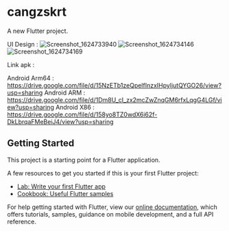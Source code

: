 # cangzskrt

A new Flutter project.


UI Design :
![Screenshot_1624733940](https://user-images.githubusercontent.com/69044903/123523539-5ca7e680-d6ee-11eb-966f-f9eef18338bc.png)
![Screenshot_1624734146](https://user-images.githubusercontent.com/69044903/123523543-616c9a80-d6ee-11eb-935e-eb6663681026.png)
![Screenshot_1624734169](https://user-images.githubusercontent.com/69044903/123523551-6a5d6c00-d6ee-11eb-8bd0-baac235aab2f.png)


Link apk :

Android Arm64 : https://drive.google.com/file/d/15NzETb1zeQpelfInzxIHpyljutQYGO26/view?usp=sharing
Android ARM : https://drive.google.com/file/d/1Dm8U_cI_zx2mcZwZnqGM6rfxLqgG4LGf/view?usp=sharing
Android X86 : https://drive.google.com/file/d/158yo8TZ0wdX6i62f-DkLbrqaFMeBeiJ4/view?usp=sharing

## Getting Started

This project is a starting point for a Flutter application.

A few resources to get you started if this is your first Flutter project:

- [Lab: Write your first Flutter app](https://flutter.dev/docs/get-started/codelab)
- [Cookbook: Useful Flutter samples](https://flutter.dev/docs/cookbook)

For help getting started with Flutter, view our
[online documentation](https://flutter.dev/docs), which offers tutorials,
samples, guidance on mobile development, and a full API reference.
